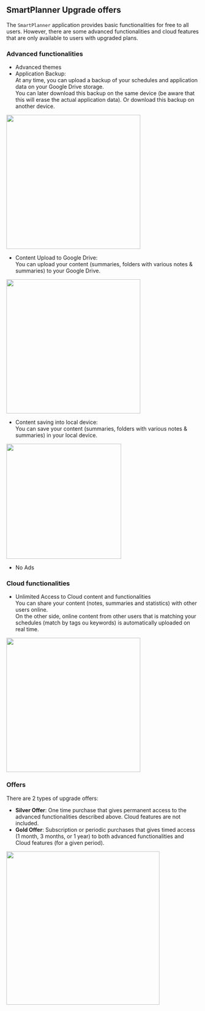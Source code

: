 ## SmartPlanner Upgrade offers
The `SmartPlanner` application provides basic functionalities for free to all users.
However, there are some advanced functionalities and cloud features that are only available to users with upgraded plans.

### Advanced functionalities

- Advanced themes
- Application Backup: \
At any time, you can upload a backup of your schedules and application data on your Google Drive storage.\
You can later download this backup on the same device (be aware that this will erase the actual application data). Or download this backup on another device. <br>
<img src="https://github.com/smartreadingplanner/smartplanner/blob/release/cloud/documentation/display/workflows/application_backup.png" width="350">

- Content Upload to Google Drive: \
You can upload your content (summaries, folders with various notes & summaries) to your Google Drive. <br>
<img src="https://github.com/smartreadingplanner/smartplanner/blob/release/cloud/documentation/display/workflows/google_drive_upload.png" width="350">

- Content saving into local device: \
You can save your content (summaries, folders with various notes & summaries) in your local device. <br>
<img src="https://github.com/smartreadingplanner/smartplanner/blob/release/cloud/documentation/display/workflows/content_local_save.png" width="300">

- No Ads

### Cloud functionalities
- Unlimited Access to Cloud content and functionalities\
You can share your content (notes, summaries and statistics) with other users online. \
On the other side, online content from other users that is matching your schedules (match by tags ou keywords) is automatically uploaded on real time. <br>
<img src="https://github.com/smartreadingplanner/smartplanner/blob/release/cloud/documentation/display/workflows/cloud_workflow.png" width="350">

### Offers
There are 2 types of upgrade offers:
- **Silver Offer**: One time purchase that gives permanent access to the advanced functionalities described above. Cloud features are not included.
- **Gold Offer**: Subscription or periodic purchases that gives timed access (1 month, 3 months, or 1 year) to both advanced functionalities and Cloud features (for a given period).

<img src="https://github.com/smartreadingplanner/smartplanner/blob/release/cloud/documentation/display/offers_table.png" width="400">

